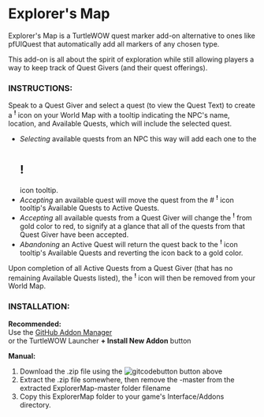 # **Explorer's Map**

Explorer's Map is a TurtleWOW quest marker add-on alternative to ones like pfUIQuest that automatically add all markers of any chosen type.

This add-on is all about the spirit of exploration while still allowing players a way to keep track of Quest Givers (and their quest offerings).

### INSTRUCTIONS:<br>

Speak to a Quest Giver and select a quest (to view the Quest Text) to create a <sup>**!**</sup> icon on your World Map with a tooltip indicating
the NPC's name, location, and Available Quests, which will include the selected quest.

  * _Selecting_ available quests from an NPC this way will add each one to the
    # <sup>**!**</sup>
    icon tooltip.
  * _Accepting_ an available quest will move the quest from the # <sup>**!**</sup> icon tooltip's Available Quests to Active Quests.
  * _Accepting_ all available quests from a Quest Giver will change the <sup>**!**</sup> from gold color to red, to signify at a glance that all of the quests from that Quest Giver have been accepted.
  * _Abandoning_ an Active Quest will return the quest back to the <sup>**!**</sup> icon tooltip's Available Quests and reverting the icon back to a gold color.

Upon completion of all Active Quests from a Quest Giver (that has no remaining Available Quests listed), the <sup>**!**</sup> icon will then be removed from your World Map.

### INSTALLATION:<br>

**Recommended:**<br>
Use the [GitHub Addon Manager](https://turtle-wow.fandom.com/wiki/GitAddonsManager)<br>
or the TurtleWOW Launcher **+ Install New Addon** button

**Manual:**<br>
 1. Download the .zip file using the ![gitcodebutton](https://imgur.com/C79XiBN.png) button above
 2. Extract the .zip file somewhere, then remove the -master from the extracted ExplorerMap-master folder filename 
 3. Copy this ExplorerMap folder to your game's Interface/Addons directory.
